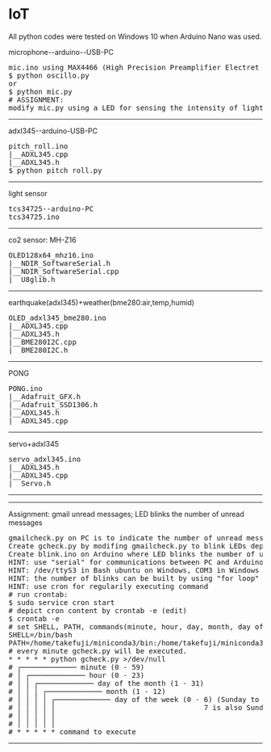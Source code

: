 # IoT
All python codes were tested on Windows 10 when Arduino Nano was used.

microphone--arduino--USB-PC
<pre>
mic.ino using MAX4466 (High Precision Preamplifier Electret Microphone Amplifier) with 3 pins
$ python oscillo.py 
or
$ python mic.py
# ASSIGNMENT:
modify mic.py using a LED for sensing the intensity of light.
</pre>
--------------------------
adxl345--arduino-USB-PC
<pre>
pitch_roll.ino
|__ADXL345.cpp
|__ADXL345.h
$ python pitch_roll.py
</pre>
--------------------------
light sensor 
<pre>
tcs34725--arduino-PC
tcs34725.ino
</pre>
--------------------------
co2 sensor: MH-Z16
<pre>
OLED128x64_mhz16.ino
|__NDIR_SoftwareSerial.h
|__NDIR_SoftwareSerial.cpp
|__U8glib.h
</pre>
--------------------------
earthquake(adxl345)+weather(bme280:air,temp,humid)
<pre>
OLED_adxl345_bme280.ino
|__ADXL345.cpp
|__ADXL345.h
|__BME280I2C.cpp
|__BME280I2C.h
</pre>
--------------------------
PONG
<pre>
PONG.ino
|__Adafruit_GFX.h
|__Adafruit_SSD1306.h
|__ADXL345.h
|__ADXL345.cpp
</pre>
---------------------------
servo+adxl345
<pre>
servo_adxl345.ino
|__ADXL345.h
|__ADXL345.cpp
|__Servo.h
</pre>
---------------------------
---------------------------
Assignment: gmail unread messages; LED blinks the number of unread messages
<pre>
gmailcheck.py on PC is to indicate the number of unread messages in gmail.
Create gcheck.py by modifing gmailcheck.py to blink LEDs depending on given number.
Create blink.ino on Arduino where LED blinks the number of unread messages.
HINT: use "serial" for communications between PC and Arduino.
HINT: /dev/ttyS3 in Bash ubuntu on Windows, COM3 in Windows
HINT: the number of blinks can be built by using "for loop" in Arduino.
HINT: use cron for regularily executing command
# run crontab:
$ sudo service cron start
# depict cron content by crontab -e (edit)
$ crontab -e
# set SHELL, PATH, commands(minute, hour, day, month, day of the week, command)
SHELL=/bin/bash
PATH=/home/takefuji/miniconda3/bin:/home/takefuji/miniconda3/condabin:/usr/local/sbin:/usr/local/bin:/usr/sbin:/usr/bin:/sbin:/bin
# every minute gcheck.py will be executed.
* * * * * python gcheck.py >/dev/null
# ┌───────────── minute (0 - 59)
# │ ┌───────────── hour (0 - 23)
# │ │ ┌───────────── day of the month (1 - 31)
# │ │ │ ┌───────────── month (1 - 12)
# │ │ │ │ ┌───────────── day of the week (0 - 6) (Sunday to Saturday;
# │ │ │ │ │                                   7 is also Sunday on some systems)
# │ │ │ │ │
# │ │ │ │ │
# * * * * * command to execute
</pre>
---------------------------
